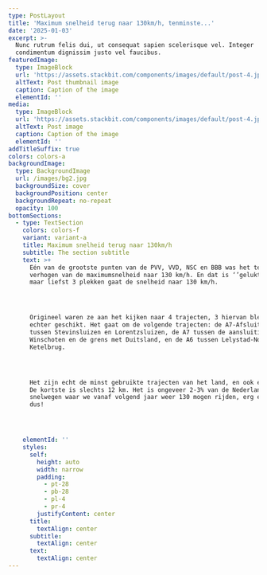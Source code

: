 ```yaml
---
type: PostLayout
title: 'Maximum snelheid terug naar 130km/h, tenminste...'
date: '2025-01-03'
excerpt: >-
  Nunc rutrum felis dui, ut consequat sapien scelerisque vel. Integer
  condimentum dignissim justo vel faucibus.
featuredImage:
  type: ImageBlock
  url: 'https://assets.stackbit.com/components/images/default/post-4.jpeg'
  altText: Post thumbnail image
  caption: Caption of the image
  elementId: ''
media:
  type: ImageBlock
  url: 'https://assets.stackbit.com/components/images/default/post-4.jpeg'
  altText: Post image
  caption: Caption of the image
  elementId: ''
addTitleSuffix: true
colors: colors-a
backgroundImage:
  type: BackgroundImage
  url: /images/bg2.jpg
  backgroundSize: cover
  backgroundPosition: center
  backgroundRepeat: no-repeat
  opacity: 100
bottomSections:
  - type: TextSection
    colors: colors-f
    variant: variant-a
    title: Maximum snelheid terug naar 130km/h
    subtitle: The section subtitle
    text: >+
      Eén van de grootste punten van de PVV, VVD, NSC en BBB was het terug
      verhogen van de maximumsnelheid naar 130 km/h. En dat is ‘’gelukt’’, op
      maar liefst 3 plekken gaat de snelheid naar 130 km/h.




      Origineel waren ze aan het kijken naar 4 trajecten, 3 hiervan bleken
      echter geschikt. Het gaat om de volgende trajecten: de A7-Afsluitdijk,
      tussen Stevinsluizen en Lorentzsluizen, de A7 tussen de aansluiting
      Winschoten en de grens met Duitsland, en de A6 tussen Lelystad-Noord en de
      Ketelbrug.




      Het zijn echt de minst gebruikte trajecten van het land, en ook erg kort.
      De kortste is slechts 12 km. Het is ongeveer 2-3% van de Nederlandse
      snelwegen waar we vanaf volgend jaar weer 130 mogen rijden, erg effectief
      dus!




    elementId: ''
    styles:
      self:
        height: auto
        width: narrow
        padding:
          - pt-28
          - pb-28
          - pl-4
          - pr-4
        justifyContent: center
      title:
        textAlign: center
      subtitle:
        textAlign: center
      text:
        textAlign: center
---
```


